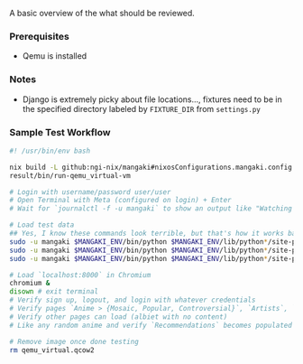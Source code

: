 A basic overview of the what should be reviewed.

### Prerequisites
- Qemu is installed

### Notes
- Django is extremely picky about file locations..., fixtures need to be in the specified directory labeled by `FIXTURE_DIR` from `settings.py`

### Sample Test Workflow
```bash
#! /usr/bin/env bash

nix build -L github:ngi-nix/mangaki#nixosConfigurations.mangaki.config.system.build.vm
result/bin/run-qemu_virtual-vm

# Login with username/password user/user
# Open Terminal with Meta (configured on login) + Enter
# Wait for `journalctl -f -u mangaki` to show an output like "Watching for file changes with StatReloader" (after migrations have been applied)

# Load test data
## Yes, I know these commands look terrible, but that's how it works based off what I've found it...
sudo -u mangaki $MANGAKI_ENV/bin/python $MANGAKI_ENV/lib/python*/site-packages/mangaki/manage.py loaddata $MANGAKI_SOURCE/fixtures/{partners,seed_data}.json
sudo -u mangaki $MANGAKI_ENV/bin/python $MANGAKI_ENV/lib/python*/site-packages/mangaki/manage.py ranking
sudo -u mangaki $MANGAKI_ENV/bin/python $MANGAKI_ENV/lib/python*/site-packages/mangaki/manage.py top --all

# Load `localhost:8000` in Chromium
chromium &
disown # exit terminal
# Verify sign up, logout, and login with whatever credentials
# Verify pages `Anime > {Mosaic, Popular, Controversial}`, `Artists`, `Top 20 > {Directors, Composers, Authors}` have content
# Verify other pages can load (albiet with no content)
# Like any random anime and verify `Recommendations` becomes populated with bogus content

# Remove image once done testing
rm qemu_virtual.qcow2
```
